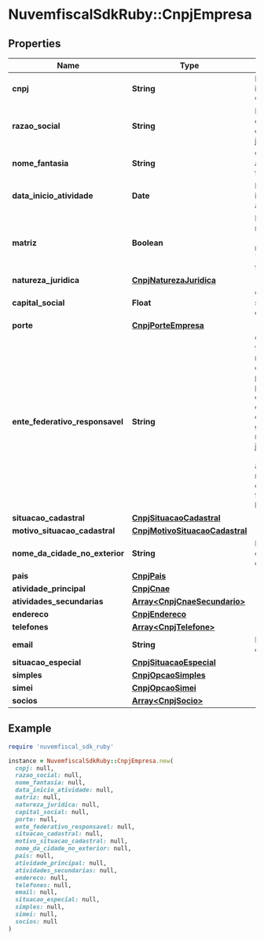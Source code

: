 # NuvemfiscalSdkRuby::CnpjEmpresa

## Properties

| Name | Type | Description | Notes |
| ---- | ---- | ----------- | ----- |
| **cnpj** | **String** | Número de inscrição do CNPJ. | [optional] |
| **razao_social** | **String** | Nome empresarial da pessoa jurídica. | [optional] |
| **nome_fantasia** | **String** | Corresponde ao nome fantasia. | [optional] |
| **data_inicio_atividade** | **Date** | Data de início da atividade. | [optional] |
| **matriz** | **Boolean** | Indicador de matriz/filial:  * &#x60;true&#x60; - É matriz  * &#x60;false&#x60; - É filial | [optional] |
| **natureza_juridica** | [**CnpjNaturezaJuridica**](CnpjNaturezaJuridica.md) |  | [optional] |
| **capital_social** | **Float** | Capital social da empresa. | [optional] |
| **porte** | [**CnpjPorteEmpresa**](CnpjPorteEmpresa.md) |  | [optional] |
| **ente_federativo_responsavel** | **String** | O ente federativo responsável é preenchido para os casos de órgãos e  entidades do grupo de natureza jurídica 1XXX. Para as demais naturezas,  este atributo fica em branco. | [optional] |
| **situacao_cadastral** | [**CnpjSituacaoCadastral**](CnpjSituacaoCadastral.md) |  | [optional] |
| **motivo_situacao_cadastral** | [**CnpjMotivoSituacaoCadastral**](CnpjMotivoSituacaoCadastral.md) |  | [optional] |
| **nome_da_cidade_no_exterior** | **String** | Nome da cidade no exterior. | [optional] |
| **pais** | [**CnpjPais**](CnpjPais.md) |  | [optional] |
| **atividade_principal** | [**CnpjCnae**](CnpjCnae.md) |  | [optional] |
| **atividades_secundarias** | [**Array&lt;CnpjCnaeSecundario&gt;**](CnpjCnaeSecundario.md) |  | [optional] |
| **endereco** | [**CnpjEndereco**](CnpjEndereco.md) |  | [optional] |
| **telefones** | [**Array&lt;CnpjTelefone&gt;**](CnpjTelefone.md) |  | [optional] |
| **email** | **String** | E-mail do contribuinte. | [optional] |
| **situacao_especial** | [**CnpjSituacaoEspecial**](CnpjSituacaoEspecial.md) |  | [optional] |
| **simples** | [**CnpjOpcaoSimples**](CnpjOpcaoSimples.md) |  | [optional] |
| **simei** | [**CnpjOpcaoSimei**](CnpjOpcaoSimei.md) |  | [optional] |
| **socios** | [**Array&lt;CnpjSocio&gt;**](CnpjSocio.md) |  | [optional] |

## Example

```ruby
require 'nuvemfiscal_sdk_ruby'

instance = NuvemfiscalSdkRuby::CnpjEmpresa.new(
  cnpj: null,
  razao_social: null,
  nome_fantasia: null,
  data_inicio_atividade: null,
  matriz: null,
  natureza_juridica: null,
  capital_social: null,
  porte: null,
  ente_federativo_responsavel: null,
  situacao_cadastral: null,
  motivo_situacao_cadastral: null,
  nome_da_cidade_no_exterior: null,
  pais: null,
  atividade_principal: null,
  atividades_secundarias: null,
  endereco: null,
  telefones: null,
  email: null,
  situacao_especial: null,
  simples: null,
  simei: null,
  socios: null
)
```

